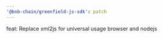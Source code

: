 ```yaml
---
'@bnb-chain/greenfield-js-sdk': patch
---
```


feat: Replace xml2js for universal usage browser and nodejs
